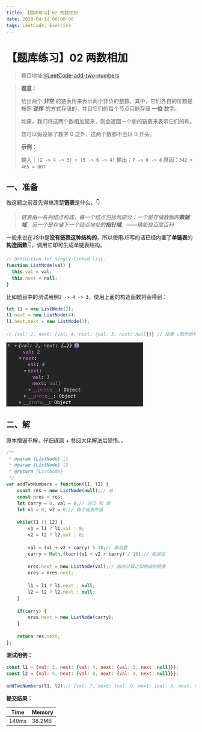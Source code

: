 ```yaml
---
title: 【题库练习】02 两数相加
date: 2020-04-12 00:00:00
tags: LeetCode, Exercise
---
```


# 【题库练习】02 两数相加
<ClientOnly>
  <display-bar :displayData="$frontmatter"></display-bar>
</ClientOnly>

> 题目地址@[LeetCode-add-two-numbers](https://leetcode-cn.com/problems/add-two-numbers/)

> **题意：**
>
> 给出两个 **非空** 的链表用来表示两个非负的整数。其中，它们各自的位数是按照 **逆序** 的方式存储的，并且它们的每个节点只能存储 **一位** 数字。
>
> 如果，我们将这两个数相加起来，则会返回一个新的链表来表示它们的和。
>
> 您可以假设除了数字 0 之外，这两个数都不会以 0 开头。
>
> **示例：**
>
> 输入：`(2 -> 4 -> 3) + (5 -> 6 -> 4)`
> 输出：`7 -> 0 -> 8`
> 原因：`342 + 465 = 807`

## 一、准备

做这题之前首先得搞清楚**链表**是什么。👇

> *链表由一系列结点构成，每一个结点包括两部分：一个是存储数据的**数据域**，另一个是存储下一个结点地址的**指针域**。——精简自百度百科*

一般来说在JS中是**没有链表这种结构的**，所以使用JS写的话已经内置了**单链表**的**构造函数**👇，调用它即可生成单链表结构。

```js
// Definition for singly-linked list.
function ListNode(val) {
  this.val = val;
  this.next = null;
}
```

比如题目中的测试用例`2 -> 4 -> 3`，使用上面的构造函数将会得到：

```js
let l1 = new ListNode(2);
l1.next = new ListNode(4);
l1.next.next = new ListNode(3);

// {val: 2, next: {val: 4, next: {val: 3, next: null}}} // 结果 ↓图示结构更直观
```

![listnode](/images/leetcode/js/exercises-02-01.png)

## 二、解

原本懵逼不解，仔细琢磨 + 参阅大佬解法后顿悟。。

```js
/**
 * @param {ListNode} l1
 * @param {ListNode} l2
 * @return {ListNode}
 */
var addTwoNumbers = function(l1, l2) {
    const res = new ListNode(null);// 总
    const nres = res;
    let carry = 0, val = 0;// 进位 和 值
    let v1 = 0, v2 = 0;// 每个链表的值

    while(l1 || l2) {
        v1 = l1 ? l1.val : 0;
        v2 = l2 ? l2.val : 0;

        val = (v1 + v2 + carry) % 10;// 取余数
        carry = Math.floor((v1 + v2 + carry) / 10);// 取进位

        nres.next = new ListNode(val);// 指向计算之和构成的链表
        nres = nres.next;

        l1 = l1 ? l1.next : null;
        l2 = l2 ? l2.next : null;
    }

    if(carry) {
        nres.next = new ListNode(carry);
    }

    return res.next;
};
```

**测试用例：**

```js
const l1 = {val: 2, next: {val: 4, next: {val: 3, next: null}}};
const l2 = {val: 5, next: {val: 6, next: {val: 4, next: null}}};

addTwoNumbers(l1, l2);// {val: 7, next: {val: 0, next: {val: 8, next: null}}}
```

**提交结果：**

| Time  | Memory |
| ----- | ------ |
| 140ms | 38.2MB |

